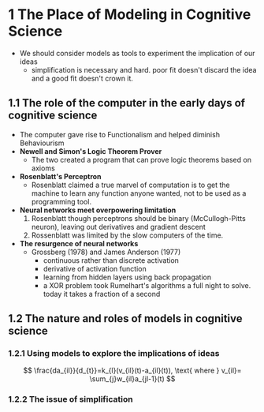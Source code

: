 # 1	The Place of Modeling in Cognitive Science
- We should consider models as tools to experiment the implication of our ideas
	- simplification is necessary and hard. poor fit doesn't discard the idea and a good fit doesn't crown it. 

## 1.1	The role of the computer in the early days of cognitive science
- The computer gave rise to Functionalism and helped diminish Behaviourism
- **Newell and Simon's Logic Theorem Prover**
	- The two created a program that can prove logic theorems based on axioms
- **Rosenblatt's Perceptron**
	- Rosenblatt claimed a true marvel of computation is to get the machine to learn any function anyone wanted, not to be used as a programming tool. 
- **Neural networks meet overpowering limitation**
	1. Rosenblatt though perceptrons should be binary (McCullogh-Pitts neuron), leaving out derivatives and gradient descent
	2. Rossenblatt was limited by the slow computers of the time. 
- **The resurgence of neural networks**
	- Grossberg (1978) and James Anderson (1977)
		- continuous rather than discrete activation
		- derivative of activation function
		- learning from hidden layers using back propagation
		- a XOR problem took Rumelhart's algorithms a full night to solve. today it takes a fraction of a second

## 1.2	The nature and roles of models in cognitive science
### 1.2.1	Using models to explore the implications of ideas

$$
\frac{da_{il}}{d_{t}}=k_{l}(v_{il}(t)-a_{il}(t)), \text{ where } v_{il}= \sum_{j}w_{il}a_{jl-1}(t) 
$$

### 1.2.2	The issue of simplification
